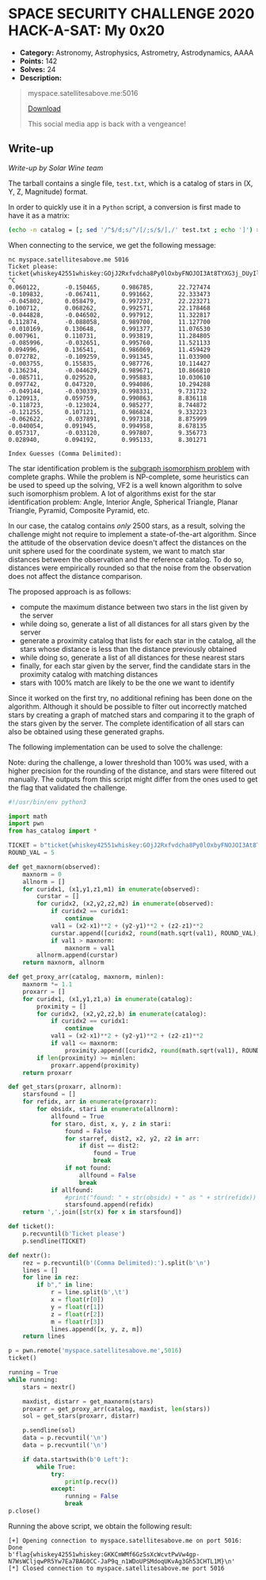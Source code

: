 # SPACE SECURITY CHALLENGE 2020 HACK-A-SAT: My 0x20

* **Category:** Astronomy, Astrophysics, Astrometry, Astrodynamics, AAAA
* **Points:** 142
* **Solves:** 24
* **Description:**

> myspace.satellitesabove.me:5016
>
> [Download](https://generated.2020.hackasat.com/myspace/myspace-whiskey42551whiskey.tar.bz2)
>
> This social media app is back with a vengeance!

## Write-up

_Write-up by Solar Wine team_


The tarball contains a single file, `test.txt`, which is a catalog of stars in (X, Y, Z, Magnitude) format.

In order to quickly use it in a `Python` script, a conversion is first made to have it as a matrix:

```bash
(echo -n catalog = [; sed '/^$/d;s/^/[/;s/$/],/' test.txt ; echo ']') > has_catalog.py
```

When connecting to the service, we get the following message:

```
nc myspace.satellitesabove.me 5016
Ticket please:
ticket{whiskey42551whiskey:GOjJ2Rxfvdcha8Py0lOxbyFNOJOI3At8TYXG3j_DUyIlO5CsMTWlWl7crBfWJk9N1A}  ^C                                                         
0.060122,       -0.150465,      0.986785,       22.727474
-0.109832,      -0.067411,      0.991662,       22.333473
-0.045802,      0.058479,       0.997237,       22.223271
0.100712,       0.068262,       0.992571,       22.178468
-0.044828,      -0.046502,      0.997912,       11.322817
0.112874,       -0.088058,      0.989700,       11.127700
-0.010169,      0.130648,       0.991377,       11.076530
0.007961,       0.110731,       0.993819,       11.284805
-0.085996,      -0.032651,      0.995760,       11.521133
0.094996,       0.136541,       0.986069,       11.459429
0.072782,       -0.109259,      0.991345,       11.033900
-0.003755,      0.155835,       0.987776,       10.114427
0.136234,       -0.044629,      0.989671,       10.866810
-0.085711,      0.029520,       0.995883,       10.030610
0.097742,       0.047320,       0.994086,       10.294288
-0.049144,      -0.030339,      0.998331,       9.731732
0.120913,       0.059759,       0.990863,       8.836118
-0.118723,      -0.123024,      0.985277,       8.744872
-0.121255,      0.107121,       0.986824,       9.332223
-0.062622,      -0.037891,      0.997318,       8.875999
-0.040054,      0.091945,       0.994958,       8.678135
0.057317,       -0.033120,      0.997807,       9.356773
0.028940,       0.094192,       0.995133,       8.301271

Index Guesses (Comma Delimited):
```

The star identification problem is the [subgraph isomorphism problem](https://en.wikipedia.org/wiki/Subgraph_isomorphism_problem) with complete graphs.
While the problem is NP-complete, some heuristics can be used to speed up the solving, VF2 is a well known algorithm to solve such isomorphism problem.
A lot of algorithms exist for the star identification problem: Angle, Interior Angle, Spherical Triangle, Planar Triangle, Pyramid, Composite Pyramid, etc.

In our case, the catalog contains _only_ 2500 stars, as a result, solving the challenge might not require to implement a state-of-the-art algorithm.
Since the attitude of the observation device doesn't affect the distances on the unit sphere used for the coordinate system, we want to match star distances between the observation and the reference catalog.
To do so, distances were empirically rounded so that the noise from the observation does not affect the distance comparison.

The proposed approach is as follows:

  - compute the maximum distance between two stars in the list given by the server
  - while doing so, generate a list of all distances for all stars given by the server
  - generate a proximity catalog that lists for each star in the catalog, all the stars whose distance is less than the distance previously obtained
  - while doing so, generate a list of all distances for these nearest stars
  - finally, for each star given by the server, find the candidate stars in the proximity catalog with matching distances
  - stars with 100% match are likely to be the one we want to identify

Since it worked on the first try, no additional refining has been done on the algorithm.
Although it should be possible to filter out incorrectly matched stars by creating a graph of matched stars and comparing it to the graph of the stars given by the server.
The complete identification of all stars can also be obtained using these generated graphs.

The following implementation can be used to solve the challenge:

Note: during the challenge, a lower threshold than 100% was used, with a higher precision for the rounding of the distance, and stars were filtered out manually.
The outputs from this script might differ from the ones used to get the flag that validated the challenge.

```python
#!/usr/bin/env python3

import math
import pwn
from has_catalog import *

TICKET = b"ticket{whiskey42551whiskey:GOjJ2Rxfvdcha8Py0lOxbyFNOJOI3At8TYXG3j_DUyIlO5CsMTWlWl7crBfWJk9N1A}"
ROUND_VAL = 5

def get_maxnorm(observed):
    maxnorm = 0
    allnorm = []
    for curidx1, (x1,y1,z1,m1) in enumerate(observed):
        curstar = []
        for curidx2, (x2,y2,z2,m2) in enumerate(observed):
            if curidx2 == curidx1:
                continue
            val1 = (x2-x1)**2 + (y2-y1)**2 + (z2-z1)**2
            curstar.append([curidx2, round(math.sqrt(val1), ROUND_VAL), x2, y2, z2])
            if val1 > maxnorm:
                maxnorm = val1
        allnorm.append(curstar)
    return maxnorm, allnorm

def get_proxy_arr(catalog, maxnorm, minlen):
    maxnorm *= 1.1
    proxarr = []
    for curidx1, (x1,y1,z1,a) in enumerate(catalog):
        proximity = []
        for curidx2, (x2,y2,z2,b) in enumerate(catalog):
            if curidx2 == curidx1:
                continue
            val1 = (x2-x1)**2 + (y2-y1)**2 + (z2-z1)**2
            if val1 <= maxnorm:
                proximity.append([curidx2, round(math.sqrt(val1), ROUND_VAL), x2, y2, z2])
        if len(proximity) >= minlen:
            proxarr.append(proximity)
    return proxarr      

def get_stars(proxarr, allnorm):
    starsfound = []
    for refidx, arr in enumerate(proxarr):
        for obsidx, stari in enumerate(allnorm):
            allfound = True
            for staro, dist, x, y, z in stari:
                found = False
                for starref, dist2, x2, y2, z2 in arr:
                    if dist == dist2:
                        found = True
                        break
                if not found:
                    allfound = False
                    break
            if allfound:
                #print("found: " + str(obsidx) + " as " + str(refidx))
                starsfound.append(refidx)
    return ','.join([str(x) for x in starsfound])

def ticket():
    p.recvuntil(b'Ticket please')
    p.sendline(TICKET)

def nextr():
    rez = p.recvuntil(b'(Comma Delimited):').split(b'\n')
    lines = []
    for line in rez:
        if b"," in line:
            r = line.split(b',\t')
            x = float(r[0])
            y = float(r[1])
            z = float(r[2])
            m = float(r[3])
            lines.append([x, y, z, m])
    return lines

p = pwn.remote('myspace.satellitesabove.me',5016)
ticket()

running = True
while running:
    stars = nextr()

    maxdist, distarr = get_maxnorm(stars)
    proxarr = get_proxy_arr(catalog, maxdist, len(stars))
    sol = get_stars(proxarr, distarr)

    p.sendline(sol)
    data = p.recvuntil('\n')
    data = p.recvuntil('\n')

    if data.startswith(b'0 Left'):
        while True:
            try:
                print(p.recv())
            except:
                running = False
                break
p.close()
```

Running the above script, we obtain the following result:

```
[+] Opening connection to myspace.satellitesabove.me on port 5016: Done
b'flag{whiskey42551whiskey:GKKCmWMf6GzSsXcWcvtPwVw4gp-N7WsWCljqwPR5Yw7Ea7BAG0CC-JaP9q_n1WDoUPSMdoqUKvAg3Gh53CHTL1M}\n'
[*] Closed connection to myspace.satellitesabove.me port 5016
```
